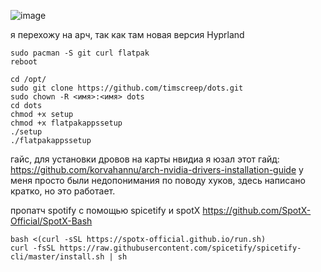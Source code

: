 ![image](https://github.com/timscreep/dots/assets/81462085/3ad92418-eea9-4fbb-9db1-007433df08d8)



я перехожу на арч, так как там новая версия Hyprland
```
sudo pacman -S git curl flatpak
reboot
```
```
cd /opt/
sudo git clone https://github.com/timscreep/dots.git
sudo chown -R <имя>:<имя> dots
cd dots
chmod +x setup
chmod +x flatpakappssetup
./setup
./flatpakappssetup
```

гайс, для установки дровов на карты нвидиа я юзал этот гайд:
https://github.com/korvahannu/arch-nvidia-drivers-installation-guide
у меня просто были недопонимания по поводу хуков, здесь написано кратко, но это работает.




пропатч spotify с помощью spicetify и spotX
https://github.com/SpotX-Official/SpotX-Bash
```
bash <(curl -sSL https://spotx-official.github.io/run.sh)
curl -fsSL https://raw.githubusercontent.com/spicetify/spicetify-cli/master/install.sh | sh
```
